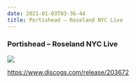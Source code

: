```yaml
---
date: 2021-01-03T03-36-44
title: Portishead – Roseland NYC Live
---
```

### Portishead – Roseland NYC Live

![](dayone-moment://FCB4211636BE4A4CA0213327C733F5B3)

https://www.discogs.com/release/203672

